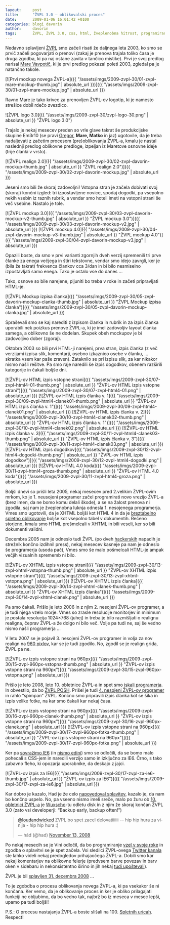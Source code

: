 ```yaml
---
layout:     post
title:      "ŽVPL 3.0 – oblikovalski proces"
date:       2009-01-06 16:01:42 +0100
categories: blogi davorin
author:		davorin
tags:		ŽVPL, ŽVPL 3.0, css, html, žveplenobna hitrost, programiranje, oblikovanje
---
```


Nedavno splavljeni [ŽVPL](http://www.zvpl.com/) smo začeli risati že daljnega leta 2003, ko smo se prvič začeli pogovarjati o prenovi (zakaj je prenova trajala toliko časa je druga zgodba, ki pa naj ostane zavita v tančico mistike). Prvi je svoj predlog narisal [Mare Vavpotič](http://www.zaklop.com/), ki je prvi predlog pokazal poleti 2003, zgledal pa je natančno takole.

[![Prvi mockup novega ŽVPL-a]({{ "/assets/imgs/2009-zvpl-30/01-zvpl-mare-mockup-thumb.jpg" | absolute_url }})]({{ "/assets/imgs/2009-zvpl-30/01-zvpl-mare-mockup.jpg" | absolute_url }})

Ravno Mare je tako krivec za prenovljen ŽVPL-ov logotip, ki je namesto strešice dobil rdečo zvezdico.

![ŽVPL logo 3.0]({{ "/assets/imgs/2009-zvpl-30/zvpl-logo-30.png" | absolute_url }} "ŽVPL logo 3.0")

Trajalo je nekaj mesecev preden so vrle glave takrat še produkcijske skupine Em3r10 (se pravi [Gregor](http://www.em3r10.com/blogi/gregor/), **Mare, Matko** in jaz) ugotovile, da je treba nadaljevati z začetim procesom (pre)oblikovanja ŽVPL-a, kmalu je nastal naslednji predlog oblikovne predloge, izpeljan iz Maretove osnovne ideje (trije članki v vrsto).

[![ŽVPL realign 2.0]({{ "/assets/imgs/2009-zvpl-30/02-zvpl-davorin-mockup-thumb.jpg" | absolute_url }} "ŽVPL realign 2.0")]({{ "/assets/imgs/2009-zvpl-30/02-zvpl-davorin-mockup.jpg" | absolute_url }})

Jeseni smo bili že skoraj zadovoljni! Vstopna stran je začela dobivati svoj (skoraj) končni izgled: tri izpostavljene novice, spodaj dogodki, pa vsepolno nekih vsebin iz raznih rubrik, a vendar smo hoteli imeti na vstopni strani še več vsebine. Nastalo je tole.

[![ŽVPL mockup 3.0]({{ "/assets/imgs/2009-zvpl-30/03-zvpl-davorin-mockup-v2-thumb.jpg" | absolute_url }} "ŽVPL mockup 3.0")]({{ "/assets/imgs/2009-zvpl-30/03-zvpl-davorin-mockup-v2.jpg" | absolute_url }}) [![ŽVPL mockup 4.0]({{ "/assets/imgs/2009-zvpl-30/04-zvpl-davorin-mockup-v3-thumb.jpg" | absolute_url }} "ŽVPL mockup 4.0")]({{ "/assets/imgs/2009-zvpl-30/04-zvpl-davorin-mockup-v3.jpg" | absolute_url }})

Opazili boste, da smo v prvi varianti zgornjih dveh verzij spremenili tri prve članke za enega večjega in štiri tekstovne, vendar smo idejo zavrgli, ker je (bila že takrat) frekvenca člankov cca 3/dan in bi bilo nesmiselno izpostavljati samo enega. Tako je ostalo vse do danes …

Tako, osnove so bile narejene, pljuniti bo treba v roke in začeti pripravljati HTML-je.

[![ŽVPL Mockup izpisa članka]({{ "/assets/imgs/2009-zvpl-30/05-zvpl-davorin-mockup-clanka-thumb.jpg" | absolute_url }} "ŽVPL Mockup izpisa članka")]({{ "/assets/imgs/2009-zvpl-30/05-zvpl-davorin-mockup-clanka.jpg" | absolute_url }})

Spraševali smo se kaj narediti z izpisom članka in rubrik in za izpis članka uporabili nek poizkus prenove ŽVPL-a, ki je imel zadovoljiv layout članka samega, a oblikovno še ne dodelan. Skupek obeh mockupov je bi zadovoljivo dober (zgoraj).

Oktobra 2003 so bili prvi HTML-ji narejeni, prva stran, izpis članka (z več verzijami izpisa slik, komentarji, osebno izkaznico osebe v članku, … skratka vsem kar paše zraven). Zataknilo se pri izpisu slik, za kar nikakor nismo našli rešitve. Pa smo raje naredili še izpis dogodkov, obenem razširili kategorije in čakali boljše dni.

[![ŽVPL-ov HTML izpis vstopne strani]({{ "/assets/imgs/2009-zvpl-30/07-zvpl-html4-01-thumb.png" | absolute_url }} "ŽVPL-ov HTML izpis vstopne strani")]({{ "/assets/imgs/2009-zvpl-30/07-zvpl-html4-01.png" | absolute_url }}) [![ŽVPL-ov HTML izpis članka v. 1]({{ "/assets/imgs/2009-zvpl-30/09-zvpl-html4-clanek01-thumb.png" | absolute_url }} "ŽVPL-ov HTML izpis članka v. 1")]({{ "/assets/imgs/2009-zvpl-30/09-zvpl-html4-clanek01.png" | absolute_url }}) [![ŽVPL-ov HTML izpis članka v. 2]({{ "/assets/imgs/2009-zvpl-30/10-zvpl-html4-clanek02-thumb.png" | absolute_url }} "ŽVPL-ov HTML izpis članka v. 1")]({{ "/assets/imgs/2009-zvpl-30/10-zvpl-html4-clanek02.png" | absolute_url }}) [![ŽVPL-ov HTML izpis članka v. 3]({{ "/assets/imgs/2009-zvpl-30/11-zvpl-html4-clanek03-thumb.png" | absolute_url }} "ŽVPL-ov HTML izpis članka v. 3")]({{ "/assets/imgs/2009-zvpl-30/11-zvpl-html4-clanek03.png" | absolute_url }}) [![ŽVPL-ov HTML izpis dogodkov]({{ "/assets/imgs/2009-zvpl-30/12-zvpl-html4-dogodki-thumb.png" | absolute_url }} "ŽVPL-ov HTML izpis dogodkov")]({{ "/assets/imgs/2009-zvpl-30/12-zvpl-html4-dogodki.png" | absolute_url }}) [![ŽVPL-ov HTML 4.0 koda]({{ "/assets/imgs/2009-zvpl-30/11-zvpl-html4-groza-thumb.png" | absolute_url }} "ŽVPL-ov HTML 4.0 koda")]({{ "/assets/imgs/2009-zvpl-30/11-zvpl-html4-groza.png" | absolute_url }})

Boljši dnevi so prišli leta 2005, nekaj mesecev pred 2.velikim ŽVPL-ovim mrkom, ko je 1\. neusojeni programer začel programirati novo vrezijo ŽVPL-a (brez imen, da ne bomo komu delali škode), a se na žalost prenova ni zgodila, saj nam je žveplenobna luknja odnesla 1\. nesojenega programerja. Vmes smo ugotovili, da je XHTML boljši kot HTML 4 in da je [breztabelno spletno oblikovanje](http://en.wikipedia.org/wiki/Tableless_web_design) boljše kot vsepolno tabel v dokumentih. Rečeno storjeno, kmalu smo HTML prešmelcali v XHTML in bili veseli, ker so bili dokumenti validni.

Decembra 2005 nam je odneslo tudi ŽVPL (po dveh [hackerskih](http://www.zvpl.com/42/clanki/zvpl-dozivel-prvi-hackerski-napad/) napadih je strežnik končno izdihnil press), nekaj mesecev kasneje pa nam je odneslo še programerja (usoda pač), Vmes smo še malo pošmelcali HTML-je ampak večjih vizualnih sprememb ni bilo.

[![ŽVPL-ov XHTML izpis vstopne strani]({{ "/assets/imgs/2009-zvpl-30/13-zvpl-xhtml-vstopna-thumb.png" | absolute_url }} "ŽVPL-ov XHTML izpis vstopne strani")]({{ "/assets/imgs/2009-zvpl-30/13-zvpl-xhtml-vstopna.png" | absolute_url }}) [![ŽVPL-ov XHTML izpis članka]({{ "/assets/imgs/2009-zvpl-30/14-zvpl-xhtml-clanek-thumb.png" | absolute_url }} "ŽVPL-ov XHTML izpis članka")]({{ "/assets/imgs/2009-zvpl-30/14-zvpl-xhtml-clanek.png" | absolute_url }})

Pa smo čakali. Prišlo je leto 2006 in z njim 2\. nesojeni ŽVPL-ov programer, a je tudi njega vzelo morje. Vmes so zrasle resolucije monitorjev in minimum je postala resolucija 1024×768 (juhej) in treba je bilo razmišljati o realignu realigna, čeprav ŽVPL-a že dolgo ni bilo več. Volje pa tudi ne, saj še vedno nismo našli programerja …

V letu 2007 se je pojavil 3\. nesojeni ŽVPL-ov programer in volja za nov realign na [960 pixlov](http://www.em3r10.com/blogi/davorin/007-srecno-in-dobro-mrezo-za-960px/), kar se je tudi zgodilo. No, zgodil se je realign grida, ŽVPL pa ne.

[![ŽVPL-ov izpis vstopne strani na 960px]({{ "/assets/imgs/2009-zvpl-30/15-zvpl-960px-vstopna-thumb.png" | absolute_url }} "ŽVPL-ov izpis vstopne strani na 960px")]({{ "/assets/imgs/2009-zvpl-30/15-zvpl-960px-vstopna.png" | absolute_url }})

Prišlo je leto 2008, leto 10\. obletnice ŽVPL-a in spet smo [iskali programerja](http://www.em3r10.com/blogi/davorin/zvpl-3-0-splavitev-pred-10-obletnico-ali-isce-se-programer/). In obvestilo, da bo [ŽVPL POSH](http://www.em3r10.com/blogi/davorin/zvpl-bo-posh/). Prišel je tudi [4\. nesojeni ŽVPL-ov programer](http://www.em3r10.com/blogi/davorin/zvpl-porocilo-1-na-poti-proti-3-0/) in rahlo “spimpan” ŽVPL. Končno smo pripravili izpis članka kot se šika in izpis velike fotke, na kar smo čakali kar nekaj časa.

[![ŽVPL-ov izpis vstopne strani na 960px]({{ "/assets/imgs/2009-zvpl-30/16-zvpl-960px-clanek-thumb.png" | absolute_url }} "ŽVPL-ov izpis vstopne strani na 960px")]({{ "/assets/imgs/2009-zvpl-30/16-zvpl-960px-clanek.png" | absolute_url }}) [![ŽVPL-ov izpis vstopne strani na 960px]({{ "/assets/imgs/2009-zvpl-30/17-zvpl-960px-fotka-thumb.png" | absolute_url }} "ŽVPL-ov izpis vstopne strani na 960px")]({{ "/assets/imgs/2009-zvpl-30/17-zvpl-960px-fotka.png" | absolute_url }})

Ker pa [sovražimo IE6](http://www.em3r10.com/blogi/davorin/umri-ie6-umri/) (in [nismo edini](http://www.em3r10.com/blogi/davorin/save-the-developers-naredimo-splet-lepsi/)) smo se odločili, da se bomo malo pohecali s CSS-jem in naredili verzijo samo in izključno za IE6\. Črno, s tako zabavno fleho, ki opozarja uporabnike, da deskajo z jajci.

[![ŽVPL-ov izpis za IE6]({{ "/assets/imgs/2009-zvpl-30/17-zvpl-za-ie6-thumb.jpg" | absolute_url }} "ŽVPL-ov izpis za IE6")]({{ "/assets/imgs/2009-zvpl-30/17-zvpl-za-ie6.jpg" | absolute_url }})

Kar dobro je kazalo, Had je že celo [napovedoval splavitev](http://www.had.si/blog/2008/05/15/zvpl-30-zurerski-vodnik-po-lokalih-launch-party/), kazalo je, da nam bo končno uspelo. No, pa vseeno nismo imeli sreče, malo po žuru ob [10\. obletnici ŽVPL-a](http://www.em3r10.com/blogi/davorin/zvpl-zur-ob-10-obletnici/) je [Wuxscho](http://twitter.com/wuxscho)-tu odletu disk in z njim že skoraj končan ŽVPL 3.0 (zato vsi developerji: “Backup early, backup often!”)

<blockquote class="twitter-tweet" data-lang="en"><p lang="sl" dir="ltr"><a href="https://twitter.com/loudandwicked?ref_src=twsrc%5Etfw">@loudandwicked</a> ZVPL bo spet zacel delovatiiiiii -- hip hip hura za vinija - hip hip hura :)</p>&mdash; hád (@had) <a href="https://twitter.com/had/status/1003542923?ref_src=twsrc%5Etfw">November 13, 2008</a></blockquote>
<script async src="https://platform.twitter.com/widgets.js" charset="utf-8"></script>

Po nekaj mesecih se je Vini odločil, da bo programiranje [vzel v svoje roke](http://twitter.com/hadhad/statuses/1003542923) in zgodba o splavitvi se je spet začela. Vsi sledilci ŽVPL-ovega [Twitter kanala](http://twitter.com/zvpl "@zvpl na Twitterju") ste lahko videli nekaj predogledov prihajaočega ŽVPL-a. Dobili smo kar nekaj komentarjev na oblikovne felerje (predvsem barve povezav in barv oken v sidebaru in nekonsistentno širino in jih nekaj [tudi upoštevali](http://twitter.com/zvpl/status/1051799425 "... nov http://zvpl.com/ bo pa zgledal skor čist tkole ...")).

ŽVPL je bil [splavljen 31. decembra 2008](http://www.em3r10.com/blogi/davorin/zvpl-30-spet-na-vasih-ekranih-ali-srecno-2009/) ...

To je zgobdba o procesu oblikovanja novega ŽVPL-a, ki pa vsekakor še ni končana. Ker vemo, da je oblikovanje proces in ker je obliko prilagajati funkciji ne obljubimo, da bo vedno tak, najbrž bo iz meseca v mesec lepši, upamo pa tudi boljši!

P.S.: O procesu nastajanja ŽVPL-a boste slišali na 100\. [Spletnih uricah](http://urice.si/talks/2009/01/19/spletne-urice-100-zvpl-30-kako-zajti-projekt-ali-oesa-ne-narediti-pri-procesu-prenove/). Respect!